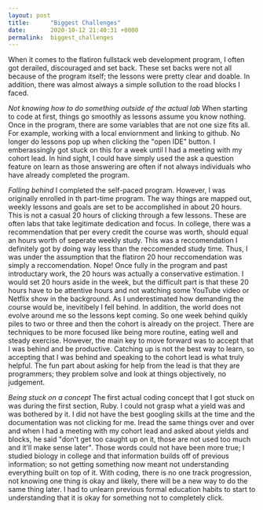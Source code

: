 ```yaml
---
layout: post
title:      "Biggest Challenges"
date:       2020-10-12 21:40:31 +0000
permalink:  biggest_challenges
---
```



When it comes to the flatiron fullstack web development program, I often got derailed, discouraged and set back. These set backs were not all because of the program itself; the lessons were pretty clear and doable. In addition, there was almost always a simple sollution to the road blocks I faced.  


*Not knowing how to do something outside of the actual lab*
When starting to code at first,  things go smoothly as lessons assume you know nothing. Once in the program, there are some variables that are not one size fits all. For example, working with a local enviornment and linking to github. No longer do lessons pop up when clicking the "open IDE" button. I emberassingly got stuck on this for a week until I had a meeting with my cohort lead. In hind sight, I could have simply used the ask a question feature on learn as those answering are often if not always individuals who have already completed the program.

*Falling behind*
I completed the self-paced program. However, I was originally enrolled in th part-time program. The way things are mapped out, weekly lessons and goals are set to be accomplished in about 20 hours. This is not a casual 20 hours of clicking through a few lessons. These are often labs that take legitimate dedication and focus. In college, there was a recommendation that per every credit the course was worth, should equal an hours worth of seperate weekly study. This was a reccomendation I definitely got by doing way less than the reccomended study time. Thus, I was under the assumption that the flatiron 20 hour reccomendation was simply a reccomendation. Nope! Once fully in the program and past introductary work, the 20 hours was actually a conservative estimation. 
I would set 20 hours aside in the week, but the difficult part is that these 20 hours have to be attentive hours and not watching some YouTube video or Netflix show in the background. As I underestimated how demanding the course would be, inevitibely I fell behind. In addition, the world does not evolve around me so the lessons kept coming. So one week behind quikly piles to two or three and then the cohort is already on the project. 
There are techniques to be more focused like being more routine, eating well and steady exercise. However, the main key to move forward was to accept that I was behind and be productive. Catching up is not the best way to learn, so accepting that I was behind and speaking to the cohort lead is what truly helpful. The fun part about asking for help from the lead is that they are programmers; they problem solve and look at things objectively, no judgement.

*Being stuck on a concept*
The first actual coding concept that I got stuck on was during the first section, Ruby. I could not grasp what a yield was and was bothered by it. I did not have the best googling skills at the time and the documentation was not clicking for me. Iread the same things over and over and when I had a meeting with my cohort lead and asked about yields and blocks, he said "don't get too caught up on it, those are not used too much and it'll make sense later". Those words could not have been more true; I studied biology in college and that information builds off of previous information; so not getting something now meant not understanding everything built on top of it. With coding, there is no one track progression, not knowing one thing is okay and likely, there will be a new way to do the same thing later. I had to unlearn previous formal education habits to start to understanding that it is okay for something not to completely click.
